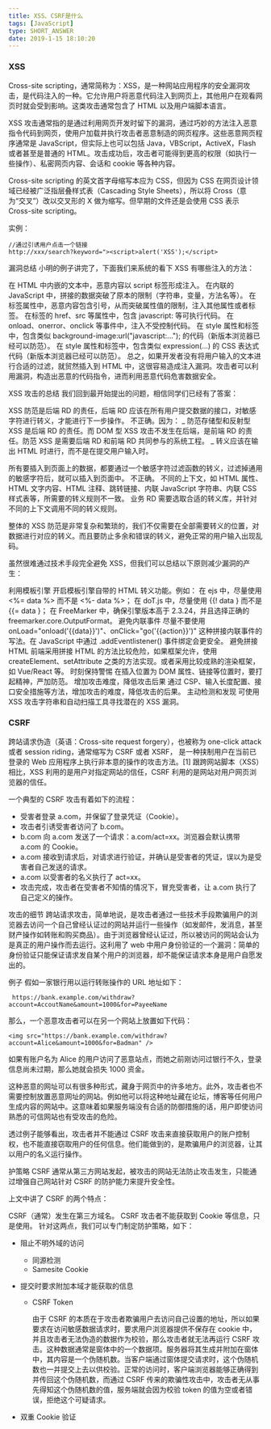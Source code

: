```yaml
---
title: XSS、CSRF是什么
tags: [JavaScript]
type: SHORT_ANSWER
date: 2019-1-15 18:10:20
---
```


### XSS

Cross-site scripting，通常简称为：XSS，是一种网站应用程序的安全漏洞攻击，是代码注入的一种。它允许用户将恶意代码注入到网页上，其他用户在观看网页时就会受到影响。这类攻击通常包含了 HTML 以及用户端脚本语言。

XSS 攻击通常指的是通过利用网页开发时留下的漏洞，通过巧妙的方法注入恶意指令代码到网页，使用户加载并执行攻击者恶意制造的网页程序。这些恶意网页程序通常是 JavaScript，但实际上也可以包括 Java，VBScript，ActiveX，Flash 或者甚至是普通的 HTML。攻击成功后，攻击者可能得到更高的权限（如执行一些操作）、私密网页内容、会话和 cookie 等各种内容。

Cross-site scripting 的英文首字母缩写本应为 CSS，但因为 CSS 在网页设计领域已经被广泛指层叠样式表（Cascading Style Sheets），所以将 Cross（意为“交叉”）改以交叉形的 X 做为缩写。但早期的文件还是会使用 CSS 表示 Cross-site scripting。

实例：

```
//通过引诱用户点击一个链接
http://xxx/search?keyword="><script>alert('XSS');</script>
```

漏洞总结
小明的例子讲完了，下面我们来系统的看下 XSS 有哪些注入的方法：

在 HTML 中内嵌的文本中，恶意内容以 script 标签形成注入。
在内联的 JavaScript 中，拼接的数据突破了原本的限制（字符串，变量，方法名等）。
在标签属性中，恶意内容包含引号，从而突破属性值的限制，注入其他属性或者标签。
在标签的 href、src 等属性中，包含 javascript: 等可执行代码。
在 onload、onerror、onclick 等事件中，注入不受控制代码。
在 style 属性和标签中，包含类似 background-image:url("javascript:..."); 的代码（新版本浏览器已经可以防范）。
在 style 属性和标签中，包含类似 expression(...) 的 CSS 表达式代码（新版本浏览器已经可以防范）。
总之，如果开发者没有将用户输入的文本进行合适的过滤，就贸然插入到 HTML 中，这很容易造成注入漏洞。攻击者可以利用漏洞，构造出恶意的代码指令，进而利用恶意代码危害数据安全。

XSS 攻击的总结
我们回到最开始提出的问题，相信同学们已经有了答案：

XSS 防范是后端 RD 的责任，后端 RD 应该在所有用户提交数据的接口，对敏感字符进行转义，才能进行下一步操作。
不正确。因为： _ 防范存储型和反射型 XSS 是后端 RD 的责任。而 DOM 型 XSS 攻击不发生在后端，是前端 RD 的责任。防范 XSS 是需要后端 RD 和前端 RD 共同参与的系统工程。 _ 转义应该在输出 HTML 时进行，而不是在提交用户输入时。

所有要插入到页面上的数据，都要通过一个敏感字符过滤函数的转义，过滤掉通用的敏感字符后，就可以插入到页面中。
不正确。 不同的上下文，如 HTML 属性、HTML 文字内容、HTML 注释、跳转链接、内联 JavaScript 字符串、内联 CSS 样式表等，所需要的转义规则不一致。 业务 RD 需要选取合适的转义库，并针对不同的上下文调用不同的转义规则。

整体的 XSS 防范是非常复杂和繁琐的，我们不仅需要在全部需要转义的位置，对数据进行对应的转义。而且要防止多余和错误的转义，避免正常的用户输入出现乱码。

虽然很难通过技术手段完全避免 XSS，但我们可以总结以下原则减少漏洞的产生：

利用模板引擎 开启模板引擎自带的 HTML 转义功能。例如： 在 ejs 中，尽量使用 <%= data %> 而不是 <%- data %>； 在 doT.js 中，尽量使用 {{! data } 而不是 {{= data }； 在 FreeMarker 中，确保引擎版本高于 2.3.24，并且选择正确的 freemarker.core.OutputFormat。
避免内联事件 尽量不要使用 onLoad="onload('{{data}}')"、onClick="go('{{action}}')" 这种拼接内联事件的写法。在 JavaScript 中通过 .addEventlistener() 事件绑定会更安全。
避免拼接 HTML 前端采用拼接 HTML 的方法比较危险，如果框架允许，使用 createElement、setAttribute 之类的方法实现。或者采用比较成熟的渲染框架，如 Vue/React 等。
时刻保持警惕 在插入位置为 DOM 属性、链接等位置时，要打起精神，严加防范。
增加攻击难度，降低攻击后果 通过 CSP、输入长度配置、接口安全措施等方法，增加攻击的难度，降低攻击的后果。
主动检测和发现 可使用 XSS 攻击字符串和自动扫描工具寻找潜在的 XSS 漏洞。

### CSRF

跨站请求伪造（英语：Cross-site request forgery），也被称为 one-click attack 或者 session riding，通常缩写为 CSRF 或者 XSRF， 是一种挟制用户在当前已登录的 Web 应用程序上执行非本意的操作的攻击方法。[1] 跟跨网站脚本（XSS）相比，XSS 利用的是用户对指定网站的信任，CSRF 利用的是网站对用户网页浏览器的信任。

一个典型的 CSRF 攻击有着如下的流程：

- 受害者登录 a.com，并保留了登录凭证（Cookie）。
- 攻击者引诱受害者访问了 b.com。
- b.com 向 a.com 发送了一个请求：a.com/act=xx。浏览器会默认携带 a.com 的 Cookie。
- a.com 接收到请求后，对请求进行验证，并确认是受害者的凭证，误以为是受害者自己发送的请求。
- a.com 以受害者的名义执行了 act=xx。
- 攻击完成，攻击者在受害者不知情的情况下，冒充受害者，让 a.com 执行了自己定义的操作。

攻击的细节
跨站请求攻击，简单地说，是攻击者通过一些技术手段欺骗用户的浏览器去访问一个自己曾经认证过的网站并运行一些操作（如发邮件，发消息，甚至财产操作如转账和购买商品）。由于浏览器曾经认证过，所以被访问的网站会认为是真正的用户操作而去运行。这利用了 web 中用户身份验证的一个漏洞：简单的身份验证只能保证请求发自某个用户的浏览器，却不能保证请求本身是用户自愿发出的。

例子
假如一家银行用以运行转账操作的 URL 地址如下：

```
 https://bank.example.com/withdraw?account=AccoutName&amount=1000&for=PayeeName
```

那么，一个恶意攻击者可以在另一个网站上放置如下代码：

```
<img src="https://bank.example.com/withdraw?account=Alice&amount=1000&for=Badman" />
```

如果有账户名为 Alice 的用户访问了恶意站点，而她之前刚访问过银行不久，登录信息尚未过期，那么她就会损失 1000 资金。

这种恶意的网址可以有很多种形式，藏身于网页中的许多地方。此外，攻击者也不需要控制放置恶意网址的网站。例如他可以将这种地址藏在论坛，博客等任何用户生成内容的网站中。这意味着如果服务端没有合适的防御措施的话，用户即使访问熟悉的可信网站也有受攻击的危险。

透过例子能够看出，攻击者并不能通过 CSRF 攻击来直接获取用户的账户控制权，也不能直接窃取用户的任何信息。他们能做到的，是欺骗用户的浏览器，让其以用户的名义运行操作。

护策略
CSRF 通常从第三方网站发起，被攻击的网站无法防止攻击发生，只能通过增强自己网站针对 CSRF 的防护能力来提升安全性。

上文中讲了 CSRF 的两个特点：

CSRF（通常）发生在第三方域名。
CSRF 攻击者不能获取到 Cookie 等信息，只是使用。
针对这两点，我们可以专门制定防护策略，如下：

- 阻止不明外域的访问

  - 同源检测
  - Samesite Cookie

- 提交时要求附加本域才能获取的信息

  - CSRF Token

    由于 CSRF 的本质在于攻击者欺骗用户去访问自己设置的地址，所以如果要求在访问敏感数据请求时，要求用户浏览器提供不保存在 cookie 中，并且攻击者无法伪造的数据作为校验，那么攻击者就无法再运行 CSRF 攻击。这种数据通常是窗体中的一个数据项。服务器将其生成并附加在窗体中，其内容是一个伪随机数。当客户端通过窗体提交请求时，这个伪随机数也一并提交上去以供校验。正常的访问时，客户端浏览器能够正确得到并传回这个伪随机数，而通过 CSRF 传来的欺骗性攻击中，攻击者无从事先得知这个伪随机数的值，服务端就会因为校验 token 的值为空或者错误，拒绝这个可疑请求。

- 双重 Cookie 验证
